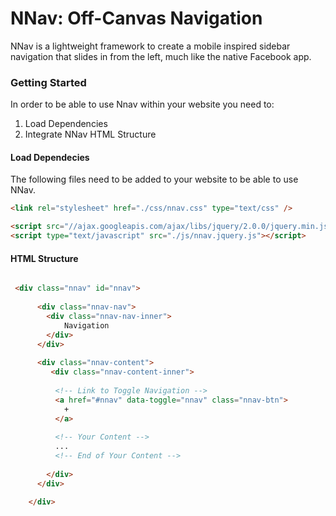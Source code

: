 # NNav: Off-Canvas Navigation

NNav is a lightweight framework to create a mobile inspired sidebar navigation
that slides in from the left, much like the native Facebook app.

### Getting Started

In order to be able to use Nnav within your website you need to:
 1. Load Dependencies
 2. Integrate NNav HTML Structure

#### Load Dependecies
The following files need to be added to your website to be able to use NNav.
    
````HTML
<link rel="stylesheet" href="./css/nnav.css" type="text/css" />

<script src="//ajax.googleapis.com/ajax/libs/jquery/2.0.0/jquery.min.js"></script>
<script type="text/javascript" src="./js/nnav.jquery.js"></script>
````

#### HTML Structure
````HTML

 <div class="nnav" id="nnav">
      
      <div class="nnav-nav">
        <div class="nnav-nav-inner">
        	Navigation
        </div>
      </div>
      
      <div class="nnav-content">
         <div class="nnav-content-inner">
           
          <!-- Link to Toggle Navigation -->
          <a href="#nnav" data-toggle="nnav" class="nnav-btn">
          	+
          </a>
           
          <!-- Your Content -->
          ...
          <!-- End of Your Content -->
           
        </div>
      </div>
      
    </div>

````